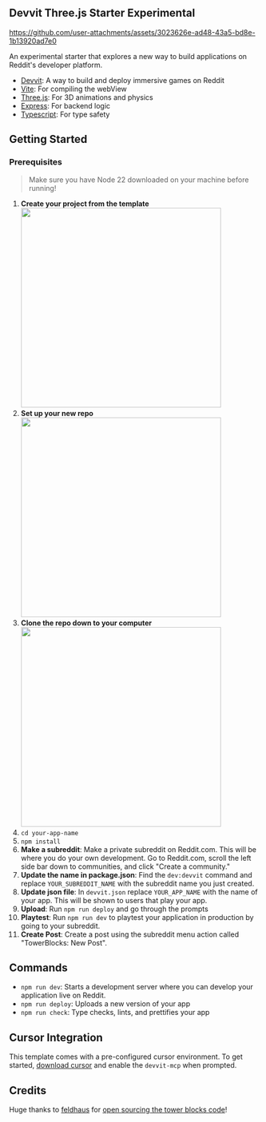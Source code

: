 ## Devvit Three.js Starter Experimental

https://github.com/user-attachments/assets/3023626e-ad48-43a5-bd8e-1b13920ad7e0

An experimental starter that explores a new way to build applications on Reddit's developer platform.

- [Devvit](https://developers.reddit.com/): A way to build and deploy immersive games on Reddit
- [Vite](https://vite.dev/): For compiling the webView
- [Three.js](https://threejs.org/): For 3D animations and physics
- [Express](https://expressjs.com/): For backend logic
- [Typescript](https://www.typescriptlang.org/): For type safety

## Getting Started

### Prerequisites

> Make sure you have Node 22 downloaded on your machine before running!

1. **Create your project from the template**
   <br /><img src="https://github.com/user-attachments/assets/a234a6d6-42ff-4188-b5b9-79d7573c9300" width="400" />
2. **Set up your new repo**
   <br /><img src="https://github.com/user-attachments/assets/590d7457-4751-461c-896b-a54abcb72022" width="400" />
3. **Clone the repo down to your computer**
   <br /><img src="https://github.com/user-attachments/assets/a09cf721-4605-4c7e-beae-1e7bd665c4fa" width="400" />
4. `cd your-app-name`
5. `npm install`
6. **Make a subreddit**: Make a private subreddit on Reddit.com. This will be where you do your own development. Go to Reddit.com, scroll the left side bar down to communities, and click "Create a community."
7. **Update the name in package.json**: Find the `dev:devvit` command and replace `YOUR_SUBREDDIT_NAME` with the subreddit name you just created.
8. **Update json file**: In `devvit.json` replace `YOUR_APP_NAME` with the name of your app. This will be shown to users that play your app.
9. **Upload**: Run `npm run deploy` and go through the prompts
10. **Playtest**: Run `npm run dev` to playtest your application in production by going to your subreddit.
11. **Create Post**: Create a post using the subreddit menu action called "TowerBlocks: New Post".

## Commands

- `npm run dev`: Starts a development server where you can develop your application live on Reddit.
- `npm run deploy`: Uploads a new version of your app
- `npm run check`: Type checks, lints, and prettifies your app

## Cursor Integration

This template comes with a pre-configured cursor environment. To get started, [download cursor](https://www.cursor.com/downloads) and enable the `devvit-mcp` when prompted.

## Credits

Huge thanks to [feldhaus](https://github.com/feldhaus) for [open sourcing the tower blocks code](https://github.com/feldhaus/tower-blocks)!
